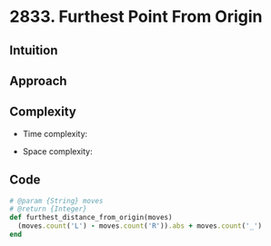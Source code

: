 # 2833. Furthest Point From Origin

## Intuition

## Approach
<!-- Describe your approach to solving the problem. -->

## Complexity

- Time complexity:
<!-- Add your time complexity here, e.g. $$O(n)$$ -->

- Space complexity:
<!-- Add your space complexity here, e.g. $$O(n)$$ -->

## Code

```ruby
# @param {String} moves
# @return {Integer}
def furthest_distance_from_origin(moves)
  (moves.count('L') - moves.count('R')).abs + moves.count('_')
end
```
